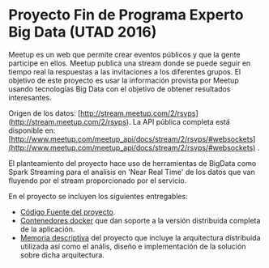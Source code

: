 # Proyecto Fin de Programa Experto Big Data (UTAD 2016)

Meetup es un web que permite crear eventos públicos y que la gente participe en ellos. Meetup publica una
stream donde se puede seguir en tiempo real la respuestas a las invitaciones a los diferentes grupos. El objetivo de este
proyecto es usar la información provista por Meetup usando tecnologías Big Data con el objetivo de obtener resultados interesantes. 

Origen de los datos: [http://stream.meetup.com/2/rsvps] (http://stream.meetup.com/2/rsvps). La API pública completa está disponible en: [http://www.meetup.com/meetup_api/docs/stream/2/rsvps/#websockets](http://www.meetup.com/meetup_api/docs/stream/2/rsvps/#websockets) . 

El planteamiento del proyecto hace uso de herramientas de BigData como Spark Streaming para el analisis en 'Near Real Time' de los datos que van fluyendo por el stream proporcionado por el servicio.

En el proyecto se incluyen los siguientes entregables:

- [Código Fuente del proyecto](https://github.com/oscarruesga/utad-pebd-proyecto/tree/master/src/main).
- [Contenedores docker](https://github.com/oscarruesga/utad-pebd-proyecto/tree/master/docker) que dan soporte a la versión distribuida completa de la aplicación.
- [Memoria descriptiva](http://www.ruesga.com/memoria_pebd) del proyecto que incluye la arquitectura distribuida utilizada así como el anális, diseño e implementación de la solución sobre dicha arquitectura.

